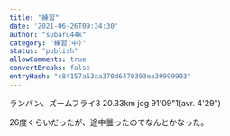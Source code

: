 ```yaml
---
title: "練習"
date: '2021-06-26T09:34:30'
author: "subaru44k"
category: "練習(中)"
status: "publish"
allowComments: true
convertBreaks: false
entryHash: "c84157a53aa370d6470393ea39999993"
---
```

ランパン、ズームフライ3
20.33km jog
91'09"1(avr. 4'29")

26度くらいだったが、途中曇ったのでなんとかなった。
